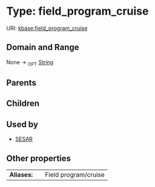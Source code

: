 
# Type: field_program_cruise




URI: [kbase:field_program_cruise](http://kbase.us/field_program_cruise)


## Domain and Range

None ->  <sub>OPT</sub> [String](types/String.md)

## Parents


## Children


## Used by

 * [SESAR](SESAR.md)

## Other properties

|  |  |  |
| --- | --- | --- |
| **Aliases:** | | Field program/cruise |

